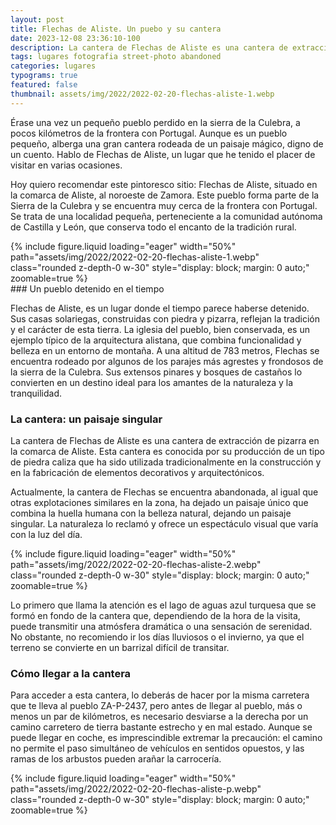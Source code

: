 ```yaml
---
layout: post
title: Flechas de Aliste. Un puebo y su cantera
date: 2023-12-08 23:36:10-100
description: La cantera de Flechas de Aliste es una cantera de extracción de pizarra en la comarca de Aliste. 
tags: lugares fotografia street-photo abandoned
categories: lugares
typograms: true
featured: false
thumbnail: assets/img/2022/2022-02-20-flechas-aliste-1.webp
---
```



Érase una vez un pequeño pueblo perdido en la sierra de la Culebra, a pocos kilómetros de la frontera con Portugal. Aunque es un pueblo pequeño, alberga una gran cantera rodeada de un paisaje mágico, digno de un cuento. Hablo de Flechas de Aliste, un lugar que he tenido el placer de visitar en varias ocasiones.

Hoy quiero recomendar este pintoresco sitio: Flechas de Aliste, situado en la comarca de Aliste, al noroeste de Zamora. Este pueblo forma parte de la Sierra de la Culebra y se encuentra muy cerca de la frontera con Portugal. Se trata de una localidad pequeña, perteneciente a la comunidad autónoma de Castilla y León, que conserva todo el encanto de la tradición rural.

<div class="text-center">
{% include figure.liquid loading="eager" width="50%" path="assets/img/2022/2022-02-20-flechas-aliste-1.webp" class="rounded z-depth-0 w-30" style="display: block; margin: 0 auto;" zoomable=true %}   
</div>
### Un pueblo detenido en el tiempo

Flechas de Aliste, es un lugar donde el tiempo parece haberse detenido. Sus casas solariegas, construidas con piedra y pizarra, reflejan la tradición y el carácter de esta tierra. La iglesia del pueblo, bien conservada, es un ejemplo típico de la arquitectura alistana, que combina funcionalidad y belleza en un entorno de montaña. A una altitud de 783 metros, Flechas se encuentra rodeado por algunos de los parajes más agrestes y frondosos de la sierra de la Culebra. Sus extensos pinares y bosques de castaños lo convierten en un destino ideal para los amantes de la naturaleza y la tranquilidad.

### La cantera: un paisaje singular

La cantera de Flechas de Aliste es una cantera de extracción de pizarra en la comarca de Aliste. Esta cantera es conocida por su producción de un tipo de piedra caliza que ha sido utilizada tradicionalmente en la construcción y en la fabricación de elementos decorativos y arquitectónicos.

Actualmente, la cantera de Flechas se encuentra abandonada, al igual que otras explotaciones similares en la zona, ha dejado un paisaje único que combina la huella humana con la belleza natural, dejando un paisaje singular. La naturaleza lo reclamó y ofrece un espectáculo visual que varía con la luz del día.

<div class="text-center">
{% include figure.liquid loading="eager" width="50%" path="assets/img/2022/2022-02-20-flechas-aliste-2.webp" class="rounded z-depth-0 w-30" style="display: block; margin: 0 auto;" zoomable=true %}   
</div>

Lo primero que llama la atención es el lago de aguas azul turquesa que se formó en fondo de la cantera que, dependiendo de la hora de la visita, puede transmitir una atmósfera dramática o una sensación de serenidad. No obstante, no recomiendo ir los días lluviosos o el invierno, ya que el terreno se convierte en un barrizal difícil de transitar.

### Cómo llegar a la cantera

Para acceder a esta cantera, lo deberás de hacer por la misma carretera que te lleva al pueblo ZA-P-2437, pero antes de llegar al pueblo, más o menos un par de kilómetros, es necesario desviarse a la derecha por un camino carretero de tierra bastante estrecho y en mal estado. Aunque se puede llegar en coche, es imprescindible extremar la precaución: el camino no permite el paso simultáneo de vehículos en sentidos opuestos, y las ramas de los arbustos pueden arañar la carrocería.

<div class="text-center">
{% include figure.liquid loading="eager" width="50%" path="assets/img/2022/2022-02-20-flechas-aliste-p.webp" class="rounded z-depth-0 w-30" style="display: block; margin: 0 auto;" zoomable=true %}   
</div>